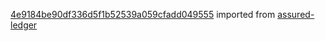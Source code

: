 [4e9184be90df336d5f1b52539a059cfadd049555](https://github.com/insolar/assured-ledger/commit/4e9184be90df336d5f1b52539a059cfadd049555) imported from [assured-ledger](https://github.com/insolar/assured-ledger)
